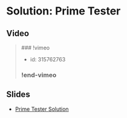 
# Solution: Prime Tester



## Video

<blockquote>
### !vimeo

* id: 315762763

### !end-vimeo
</blockquote>



## Slides

* [Prime Tester Solution](https://docs.google.com/a/hackreactor.com/presentation/d/1rRZCkVNywixGlkhdn9OchAPrkOj8Cl5jxka7DYmzXxw/embed?start=false&loop=false&delayms=3000)

